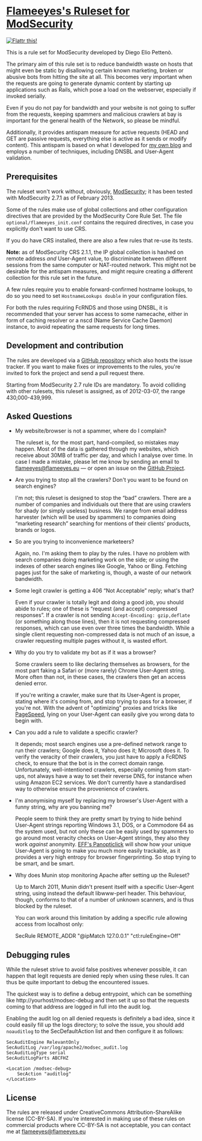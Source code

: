 [Flameeyes's Ruleset for ModSecurity](http://www.flameeyes.eu/projects/modsec)
==============================================================================

[![Flattr this!](http://api.flattr.com/button/flattr-badge-large.png)](http://flattr.com/thing/128608/Flameeyess-Ruleset-for-ModSecurity)

This is a rule set for ModSecurity developed by Diego Elio Pettenò.

The primary aim of this rule set is to reduce bandwidth waste on hosts
that might even be static by disallowing certain known marketing,
broken or abusive bots from hitting the site at all. This becomes very
important when the requests are going to generate dynamic content by
starting up applications such as Rails, which pose a load on the
webserver, especially if invoked serially.

Even if you do not pay for bandwidth and your website is not going to
suffer from the requests, keeping spammers and malicious crawlers at
bay is important for the general health of the Network, so please be
mindful.

Additionally, it provides antispam measure for active requests (HEAD
and GET are passive requests, everything else is active as it sends or
modify content). This antispam is based on what I developed for [my own
blog](http://blog.flameeyes.eu/) and employs a number of techniques,
including DNSBL and User-Agent validation.


Prerequisites
-------------

The ruleset won't work without, obviously,
[ModSecurity](https://www.modsecurity.org); it has been tested with
ModSecurity 2.7.1 as of February 2013.

Some of the rules make use of global collections and other
configuration directives that are provided by the ModSecurity Core
Rule Set. The file `optional/flameeyes_init.conf` contains the
required directives, in case you explicitly don't want to use CRS.

If you do have CRS installed, there are also a few rules that re-use
its tests.

**Note:** as of ModSecurity CRS 2.1.1, the IP global collection is
hashed on remote address _and_ User-Agent value, to discriminate
between different sessions from the same computer or NAT-routed
network. This might not be desirable for the antispam measures, and
might require creating a different collection for this rule set in the
future.

A few rules require you to enable forward-confirmed hostname
lookups, to do so you need to set `HostnameLookups double` in your
configuration files.

For both the rules requiring FcRNDS and those using DNSBL, it is
recommended that your server has access to some namecache, either in
form of caching resolver or a nscd (Name Service Cache Daemon)
instance, to avoid repeating the same requests for long times.

Development and contribution
----------------------------

The rules are developed via a [GitHub
repository](https://github.com/Flameeyes/modsec-flameeyes) which also
hosts the issue tracker. If you want to make fixes or improvements to
the rules, you're invited to fork the project and send a pull request
there.

Starting from ModSecurity 2.7 rule IDs are mandatory. To avoid
colliding with other rulesets, this ruleset is assigned, as of
2012-03-07, the range 430,000-439,999.

Asked Questions
---------------

 * My website/browser is not a spammer, where do I complain?

   The ruleset is, for the most part, hand-compiled, so mistakes may
   happen. Most of the data is gathered through my websites, which
   receive about 30MB of traffic per day, and which I analyse over
   time. In case I made a mistake, please let me know by sending an
   email to flameeyes@flameeyes.eu — or open an issue on the [GitHub
   Project](https://github.com/Flameeyes/modsec-flameeyes).

 * Are you trying to stop all the crawlers? Don't you want to be found
   on search engines?

   I'm not; this ruleset is designed to stop the “bad” crawlers. There
   are a number of companies and individuals out there that are using
   crawlers for shady (or simply useless) business. We range from
   email address harvester (which will be used by spammers) to
   companies doing “marketing research” searching for mentions of
   their clients' products, brands or logos.

 * So are you trying to inconvenience marketeers?

   Again, no. I'm asking them to play by the rules. I have no problem
   with search companies doing marketing work on the side; or using
   the indexes of other search engines like Google, Yahoo or
   Bing. Fetching pages just for the sake of marketing is, though, a
   waste of our network bandwidth.

 * Some legit crawler is getting a 406 “Not Acceptable” reply; what's that?

   Even if your crawler is totally legit and doing a good job, you
   should abide to rules; one of these is “request (and accept)
   compressed responses”. If a crawler is not sending
   `Accept-Encoding: gzip,deflate` (or something along those lines),
   then it is not requesting compressed responses, which can use even
   over three times the bandwidth. While a single client requesting
   non-compressed data is not much of an issue, a crawler requesting
   multiple pages without it, is wasted effort.

 * Why do you try to validate my bot as if it was a browser?

   Some crawlers seem to like declaring themselves as browsers, for
   the most part faking a Safari or (more rarely) Chrome User-Agent
   string. More often than not, in these cases, the crawlers then get
   an access denied error.

   If you're writing a crawler, make sure that its User-Agent is
   proper, stating where it's coming from, and stop trying to pass for
   a browser, if you're not. With the advent of "optimizing" proxies
   and tricks like
   [PageSpeed](http://code.google.com/speed/page-speed/), lying on
   your User-Agent can easily give you wrong data to begin with.

 * Can you add a rule to validate a specific crawler?

   It depends; most search engines use a pre-defined network range to
   run their crawlers; Google does it, Yahoo does it; Microsoft does
   it. To verify the veracity of their crawlers, you just have to
   apply a FcRDNS check, to ensure that the bot is in the correct
   domain range. Unfortunately, well-intentioned crawlers, especially
   coming from start-ups, not always have a way to set their reverse
   DNS, for instance when using Amazon EC2 services. We don't
   currently have a standardised way to otherwise ensure the
   provenience of crawlers.

 * I'm anonymising myself by replacing my browser's User-Agent with a
   funny string, why are you banning me?

   People seem to think they are pretty smart by trying to hide behind
   User-Agent strings reporting Windows 3.1, DOS, or a Commodore 64 as
   the system used, but not only these can be easily used by spammers
   to go around most veracity checks on User-Agent strings, they also
   they work _against_ anonymity. [EFF's
   Panopticlick](https://panopticlick.eff.org/) will show how your
   unique User-Agent is going to make you much more easily trackable,
   as it provides a very high entropy for browser fingerprinting. So
   stop trying to be smart, and be smart.

 * Why does Munin stop monitoring Apache after setting up the Ruleset?

   Up to March 2011, Munin didn't present itself with a specific
   User-Agent string, using instead the default libwww-perl
   header. This behaviour, though, conforms to that of a number of
   unknown scanners, and is thus blocked by the ruleset.

   You can work around this limitation by adding a specific rule
   allowing access from localhost only:

    SecRule REMOTE_ADDR "@ipMatch 127.0.0.1" "ctl:ruleEngine=Off"


Debugging rules
---------------

While the ruleset strive to avoid false positives whenever possible,
it can happen that legit requests are denied reply when using these
rules. It can thus be quite important to debug the encountered issues.

The quickest way is to define a debug entrypoint, which can be
something like http://yourhost/modsec-debug and then set it up so that
the requests coming to that address are logged in full into the audit
log.

Enabling the audit log on all denied requests is definitely a bad
idea, since it could easily fill up the logs directory; to solve the
issue, you should add `noauditlog` to the SecDefaultAction list and
then configure it as follows:

    SecAuditEngine RelevantOnly
    SecAuditLog /var/log/apache2/modsec_audit.log
    SecAuditLogType serial
    SecAuditLogParts ABCFHZ

    <Location /modsec-debug>
        SecAction "auditlog"
    </Location>

License
-------

The rules are released under CreativeCommons Attribution-ShareAlike
license (CC-BY-SA). If you're interested in making use of these rules
on commercial products where CC-BY-SA is not acceptable, you can
contact me at flameeyes@flameeyes.eu
